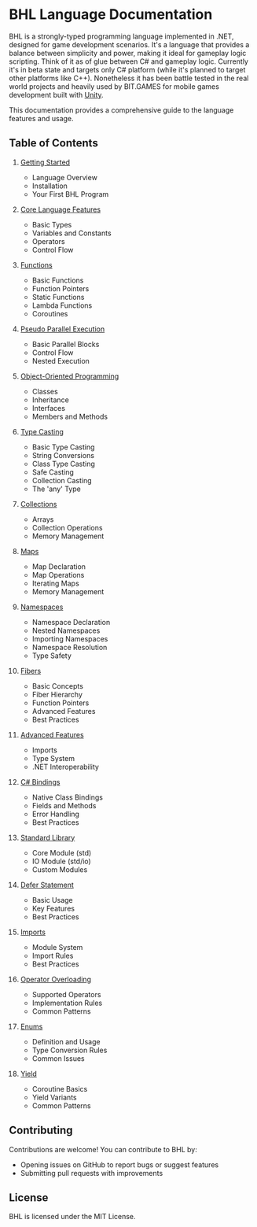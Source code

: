 # BHL Language Documentation

BHL is a strongly-typed programming language implemented in .NET, designed for game development scenarios. It's a language that provides a balance between simplicity and power, making it ideal for gameplay logic scripting. Think of it as of glue between C# and gameplay logic. Currently it's in beta state and targets only C# platform (while it's planned to target other platforms like C++). Nonetheless it has been battle tested in the real world projects and heavily used by BIT.GAMES for mobile games development built with [Unity](https://unity.com/).

This documentation provides a comprehensive guide to the language features and usage.

## Table of Contents

1. [Getting Started](getting-started.md)
   - Language Overview
   - Installation
   - Your First BHL Program

2. [Core Language Features](core-features.md)
   - Basic Types
   - Variables and Constants
   - Operators
   - Control Flow

3. [Functions](functions.md)
   - Basic Functions
   - Function Pointers
   - Static Functions
   - Lambda Functions
   - Coroutines

4. [Pseudo Parallel Execution](pseudo-parallel.md)
    - Basic Parallel Blocks
    - Control Flow
    - Nested Execution

6. [Object-Oriented Programming](oop.md)
   - Classes
   - Inheritance
   - Interfaces
   - Members and Methods

7. [Type Casting](type-casting.md)
   - Basic Type Casting
   - String Conversions
   - Class Type Casting
   - Safe Casting
   - Collection Casting
   - The 'any' Type

8. [Collections](collections.md)
   - Arrays
   - Collection Operations
   - Memory Management

9. [Maps](maps.md)
   - Map Declaration
   - Map Operations
   - Iterating Maps
   - Memory Management

10. [Namespaces](namespaces.md)
    - Namespace Declaration
    - Nested Namespaces
    - Importing Namespaces
    - Namespace Resolution
    - Type Safety

11. [Fibers](fibers.md)
    - Basic Concepts
    - Fiber Hierarchy
    - Function Pointers
    - Advanced Features
    - Best Practices

12. [Advanced Features](advanced-features.md)
    - Imports
    - Type System
    - .NET Interoperability

13. [C# Bindings](csharp-bindings.md)
    - Native Class Bindings
    - Fields and Methods
    - Error Handling
    - Best Practices

14. [Standard Library](standard-library.md)
    - Core Module (std)
    - IO Module (std/io)
    - Custom Modules

15. [Defer Statement](defer.md)
    - Basic Usage
    - Key Features
    - Best Practices

16. [Imports](imports.md)
    - Module System
    - Import Rules
    - Best Practices

17. [Operator Overloading](operator-overloading.md)
    - Supported Operators
    - Implementation Rules
    - Common Patterns

18. [Enums](enums.md)
    - Definition and Usage
    - Type Conversion Rules
    - Common Issues

19. [Yield](yield.md)
    - Coroutine Basics
    - Yield Variants
    - Common Patterns

## Contributing

Contributions are welcome! You can contribute to BHL by:
- Opening issues on GitHub to report bugs or suggest features
- Submitting pull requests with improvements

## License

BHL is licensed under the MIT License. 
